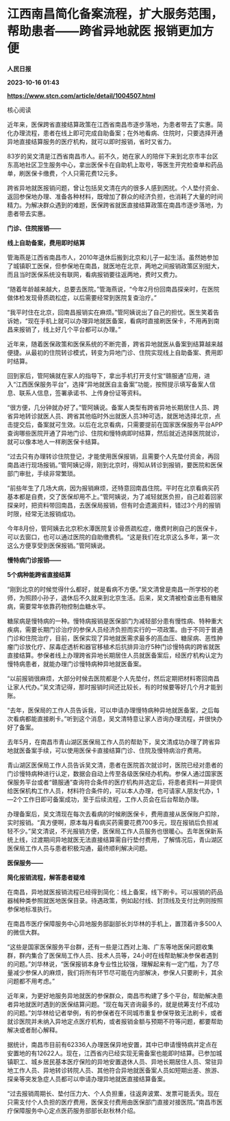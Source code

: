 # 江西南昌简化备案流程，扩大服务范围，帮助患者——跨省异地就医 报销更加方便
**人民日报**

**2023-10-16 01:43**

**https://www.stcn.com/article/detail/1004507.html**

核心阅读  

近年来，医保跨省直接结算政策在江西省南昌市逐步落地，为患者带去了实惠。简化办理流程，患者在线上即可完成自助备案；在外地看病、住院时，只要选择开通异地直接结算服务的医疗机构，就可以即时报销，省时又省力。

83岁的吴文清是江西省南昌市人。前不久，她在家人的陪伴下来到北京市丰台区东高地社区卫生服务中心，拿出医保卡在自助机上取号，等医生开完检查单和药品单，刷医保卡缴费，个人只需花费12元多。

跨省异地就医报销问题，曾让包括吴文清在内的很多人感到困扰。个人垫付资金、返回参保地办理、准备各种材料，既增加了群众的经济负担，也消耗了大量的时间精力。为解决群众遇到的难题，医保跨省就医直接结算政策在南昌市逐步落地，为患者带去实惠。

**门诊、住院报销——**

**线上自助备案，费用即时结算**

管海燕是江西省南昌市人，2010年退休后搬到北京和儿子一起生活。虽然她参加了城镇职工医保，但参保地在南昌，就医地在北京，两地之间报销政策区别挺大，而且当时医保系统没有联网，看病报销要往返两地，费时又费力。

“随着年龄越来越大，总要去医院。”管海燕说，“今年2月份回南昌探亲时，在医院做体检发现骨质疏松症，以后需要经常到医院复查治疗。”

“我平时住在北京，回南昌报销实在麻烦。”管阿姨说出了自己的担忧。医生笑着告诉她，“现在手机上就可以办理异地就医备案，看病时直接刷医保卡，不用再到南昌来报销了，线上好几个平台都可以办理。”

近年来，随着医保政策和医保系统的不断完善，跨省异地就医从备案到结算越来越便捷。从最初的住院转诊模式，转变为异地门诊、住院实现线上自助备案、费用即时结算。

回到家后，管阿姨就在家人的指导下，拿出手机打开支付宝“赣服通”应用，进入“江西医保服务平台”，选择“异地就医自主备案”功能，按照提示填写备案人信息、联系人信息，签署承诺书、上传身份证等资料。

“很方便，几分钟就办好了。”管阿姨说。备案人类型有跨省异地长期居住人员、跨省异地转诊就医人员、跨省其他临时外出就医人员3种可选，就医地选择北京，点击提交后，备案就可生效。以后在北京看病，只需要提前在国家医保服务平台APP查询哪些医院开通了异地门诊、住院和慢特病即时结算，然后就近选择医院就诊，就可以像本地人一样刷医保卡结算。

“过去只有办理转诊住院登记，才能使用医保报销，且需要个人先垫付资金，再回南昌进行现场报销。”管阿姨记得，刚到北京时，得知从转诊到报销，要医院和医保部门审批，手续非常繁琐。

“前些年生了几场大病，因为报销麻烦，还特意回南昌住院。平时在北京看病买药基本都是自费，交了医保却用不上。”管阿姨说，为了减轻就医负担，自己趁着回家探亲时，把资料带回南昌，去医保局报销，但有时会遗漏资料，错过3个月的报销时限，经常无法报销成功。

今年8月份，管阿姨去北京积水潭医院复诊骨质疏松症，缴费时刷自己的医保卡，可以去窗口，也可以通过医院的自助缴费机。“这是我们在北京这么多年，第一次这么方便享受到医保报销。”管阿姨说。

**慢特病门诊报销——**

**5个病种能跨省直接结算**

“刚到北京的时候觉得什么都好，就是看病不方便。”吴文清曾是南昌一所学校的老师，为照顾小孙子，退休后不久就来到北京生活。后来，吴文清被检查出患有糖尿病，需要常年依靠药物控制血糖水平。

糖尿病是慢特病的一种。慢特病报销是医保部门为减轻部分患有慢性病、特种重大疾病，需要长期门诊治疗的参保人员经济负担而实行的一项政策。由于不同于普通门诊和住院治疗，目前，医保实现了异地就医需求最多的高血压、糖尿病、恶性肿瘤门诊放化疗、尿毒症透析和器官移植术后抗排异治疗5种门诊慢特病的跨省就医直接结算。参保者线上办理跨省异地长期居住人员就医备案后，经医疗机构认定为慢特病患者，就能办理门诊慢特病种异地就医备案。

“以前报销很麻烦，大部分时候去医院都是个人先垫付，然后定期把材料寄回南昌让家人代办。”吴文清记得，那时报销时间还比较长，有的时候要等好几个月才能到账。

“去年，医保局的工作人员告诉我，可以申请办理慢特病种异地就医备案，之后每次看病都能直接刷卡。”听到这个消息，吴文清特意让家人咨询办理流程，并很快办好了备案。

去年5月，在南昌市青山湖区医保局工作人员的帮助下，吴文清成功办理了跨省异地就医备案手续，可以使用医保卡直接结算门诊、住院及慢特病治疗费用。

青山湖区医保局工作人员告诉吴文清，患者在医院首次就诊时，医院已经对患者的门诊慢特病种进行认定，数据会自动上传至各级医保经办机构。参保人通过国家医保服务平台或者“赣服通”查询符合条件的医疗机构并选定后，将患者资料一并提供给医保机构工作人员，材料符合条件的，可以本人办理，也可请家人朋友代办，1—2个工作日即可备案成功，至于后续流程，工作人员会在后台帮助办理。

办理备案后，吴文清现在每次去看病的时候刷医保卡，费用直接从医保账户扣除，实时报销。“真方便啊，原本每月看病买药需要花费700多元，现在报销后负担减轻不少。”吴文清说，不光报销方便，医保局工作人员服务也很暖心。去年医保新系统上线，过渡期间异地就医无法直接结算需自行垫付费用，了解情况后，青山湖区医保局工作人员与患者积极沟通，最终顺利解决问题。

**医保服务——**

**简化报销流程，解答患者疑难**

在南昌，异地就医报销流程已经得到简化：线上备案，线下刷卡。可以报销的药品器械种类参照就医地医保目录。待遇政策，例如起付线、封顶线及支付比例则按照参保地标准执行。

在南昌市医疗保障服务中心异地服务部副部长刘华林的手机上，置顶着许多500人的微信大群。

“这些是国家医保服务平台群，还有一些是江西对上海、广东等地医保问题收集群，群内集合了医保局工作人员、技术人员等，24小时在线帮助解决参保者遇到的问题。”刘华林说，“医保报销本身专业性比较强，理解起来有一定门槛，为了尽量减少参保人的麻烦，我们将所有环节尽可能在内部解决，参保人只要刷卡，其余问题都不用考虑。”

近年来，为更好地服务异地就医的参保群众，南昌市构建了多个平台，帮助解决患者异地就医时遇到的医保结算问题。“现在每天咨询最多的，就是统筹支付不成功的问题。”刘华林给记者举例，有的参保者在不同城市重复参保导致无法刷卡，或者就诊医院并未纳入异地定点医疗机构，或者报销金额与预期不符等问题，都要帮助解决或者耐心解释。

据统计，南昌市目前有62336人办理医保异地安置，其中已申请慢特病并定点在安置地的有12622人。现在，江西省内已经实现无需备案也能即时结算。已参加城镇职工、城乡居民基本医疗保险的异地安置退休人员、异地长期居住人员、常驻异地工作人员、异地转诊转院人员、其他符合异地就医备案人员如短期出差、旅游、探亲等突发急症人员都可以申请办理异地就医直接结算备案。

“过去报销周期长、垫付压力大、个人负担重，往返奔波累、发票可能丢失。现在只需支付个人负担的医疗费用，医保支付费用由医保部门直接对接医院。”南昌市医疗保障服务中心定点医药服务部部长赵秋林介绍。